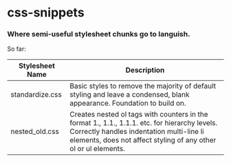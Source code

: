 # css-snippets
### Where semi-useful stylesheet chunks go to languish.

So far:

|Stylesheet Name|Description|
|-----|-----|
|standardize.css|Basic styles to remove the majority of default styling and leave a condensed, blank appearance. Foundation to build on.|
|nested_old.css|Creates nested ol tags with counters in the format 1\., 1\.1\., 1\.1\.1\. etc\. for hierarchy levels. Correctly handles indentation multi-line li elements, does not affect styling of any other ol or ul elements. |
